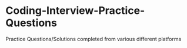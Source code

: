 # Coding-Interview-Practice-Questions
Practice Questions/Solutions completed from various different platforms
